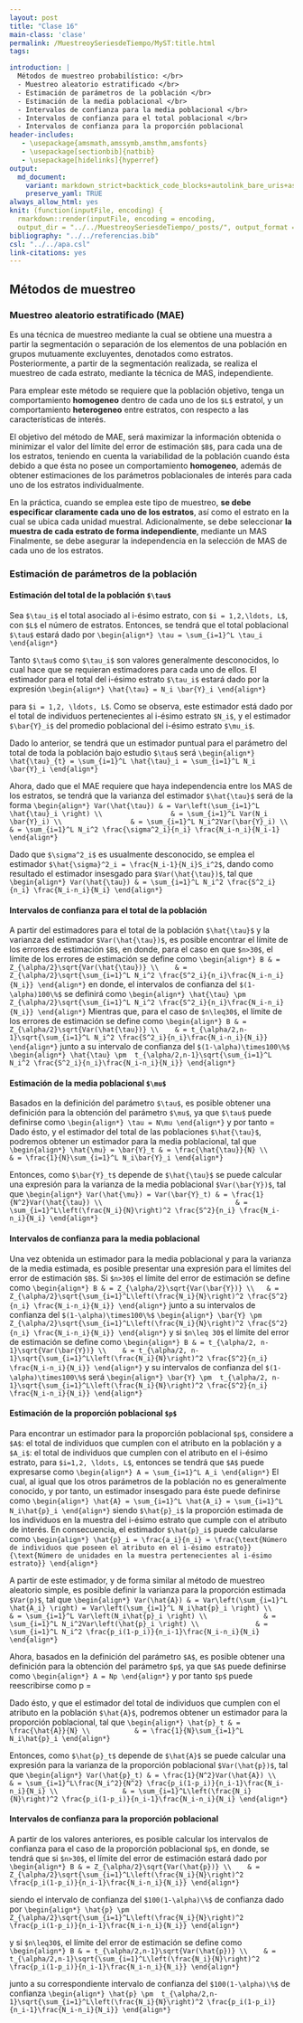 ```yaml
---
layout: post
title: "Clase 16"
main-class: 'clase'
permalink: /MuestreoySeriesdeTiempo/MyST:title.html
tags:

introduction: |
  Métodos de muestreo probabilístico: </br>
  - Muestreo aleatorio estratificado </br>
  - Estimación de parámetros de la población </br>
  - Estimación de la media poblacional </br>
  - Intervalos de confianza para la media poblacional </br>
  - Intervalos de confianza para el total poblacional </br>
  - Intervalos de confianza para la proporción poblacional
header-includes:
   - \usepackage{amsmath,amssymb,amsthm,amsfonts}
   - \usepackage[sectionbib]{natbib}
   - \usepackage[hidelinks]{hyperref}
output:
  md_document:
    variant: markdown_strict+backtick_code_blocks+autolink_bare_uris+ascii_identifiers+tex_math_single_backslash
    preserve_yaml: TRUE
always_allow_html: yes   
knit: (function(inputFile, encoding) {
  rmarkdown::render(inputFile, encoding = encoding,
  output_dir = "../../MuestreoySeriesdeTiempo/_posts/", output_format = "all"  ) })
bibliography: "../../referencias.bib"
csl: "../../apa.csl"
link-citations: yes
---
```








Métodos de muestreo
-------------------

### Muestreo aleatorio estratificado (MAE)

Es una técnica de muestreo mediante la cual se obtiene una muestra a
partir la segmentación o separación de los elementos de una población en
grupos mutuamente excluyentes, denotados como estratos. Posteriormente,
a partir de la segmentación realizada, se realiza el muestreo de cada
estrato, mediante la técnica de MAS, independiente.

Para emplear este método se requiere que la población objetivo, tenga un
comportamiento **homogeneo** dentro de cada uno de los `$L$` estratol, y
un comportamiento **heterogeneo** entre estratos, con respecto a las
características de interés.

El objetivo del método de MAE, será maximizar la información obtenida o
minimizar el valor del límite del error de estimación `$B$`, para cada
una de los estratos, teniendo en cuenta la variabilidad de la población
cuando ésta debido a que ésta no posee un comportamiento **homogeneo**,
además de obtener estimaciones de los parámetros poblacionales de
interés para cada uno de los estratos individualmente.

En la práctica, cuando se emplea este tipo de muestreo, **se debe
especificar claramente cada uno de los estratos**, así como el estrato
en la cual se ubica cada unidad muestral. Adicionalmente, se debe
seleccionar **la muestra de cada estrato de forma independiente**,
mediante un MAS Finalmente, se debe asegurar la independencia en la
selección de MAS de cada uno de los estratos.

### Estimación de parámetros de la población

#### Estimación del total de la población `$\tau$`

Sea `$\tau_i$` el total asociado al i-ésimo estrato, con
`$i = 1,2,\ldots, L$`, con `$L$` el número de estratos. Entonces, se
tendrá que el total poblacional `$\tau$` estará dado por
`\begin{align*} \tau = \sum_{i=1}^L \tau_i \end{align*}`

Tanto `$\tau$` como `$\tau_i$` son valores generalmente desconocidos, lo
cual hace que se requieran estimadores para cada uno de ellos. El
estimador para el total del i-ésimo estrato `$\tau_i$` estará dado por
la expresión `\begin{align*} \hat{\tau} = N_i \bar{Y}_i \end{align*}`

para `$i = 1,2, \ldots, L$`. Como se observa, este estimador está dado
por el total de individuos pertenecientes al i-ésimo estrato `$N_i$`, y
el estimador `$\bar{Y}_i$` del promedio poblacional del i-ésimo estrato
`$\mu_i$`.

Dado lo anterior, se tendrá que un estimador puntual para el parámetro
del total de toda la población bajo estudio `$\tau$` será
`\begin{align*} \hat{\tau}_{t} = \sum_{i=1}^L \hat{\tau}_i = \sum_{i=1}^L N_i \bar{Y}_i \end{align*}`

Ahora, dado que el MAE requiere que haya independencia entre los MAS de
los estratos, se tendrá que la varianza del estimador `$\hat{\tau}$`
será de la forma
`\begin{align*} Var(\hat{\tau}) & = Var\left(\sum_{i=1}^L \hat{\tau}_i \right) \\                 & = \sum_{i=1}^L Var(N_i \bar{Y}_i) \\                 & = \sum_{i=1}^L N_i^2Var(\bar{Y}_i) \\                 & = \sum_{i=1}^L N_i^2 \frac{\sigma^2_i}{n_i} \frac{N_i-n_i}{N_i-1} \end{align*}`

Dado que `$\sigma^2_i$` es usualmente desconocido, se emplea el
estimador `$\hat{\sigma}^2_i = \frac{N_i-1}{N_i}S_i^2$`, dando como
resultado el estimador insesgado para `$Var(\hat{\tau})$`, tal que
`\begin{align*} Var(\hat{\tau}) & = \sum_{i=1}^L N_i^2 \frac{S^2_i}{n_i} \frac{N_i-n_i}{N_i} \end{align*}`

#### Intervalos de confianza para el total de la población

A partir del estimadores para el total de la población `$\hat{\tau}$` y
la varianza del estimador `$Var(\hat{\tau})$`, es posible encontrar el
límite de los errores de estimación `$B$`, en donde, para el caso en que
`$n>30$`, el límite de los errores de estimación se define como
`\begin{align*} B & = Z_{\alpha/2}\sqrt{Var(\hat{\tau})} \\    & = Z_{\alpha/2}\sqrt{\sum_{i=1}^L N_i^2 \frac{S^2_i}{n_i}\frac{N_i-n_i}{N_i}} \end{align*}`
en donde, el intervalos de confianza del `$(1-\alpha)100\%$` se definirá
como
`\begin{align*} \hat{\tau} \pm  Z_{\alpha/2}\sqrt{\sum_{i=1}^L N_i^2 \frac{S^2_i}{n_i}\frac{N_i-n_i}{N_i}} \end{align*}`
Mientras que, para el caso de `$n\leq30$`, el límite de los errores de
estimación se define como
`\begin{align*} B & = Z_{\alpha/2}\sqrt{Var(\hat{\tau})} \\    & = t_{\alpha/2,n-1}\sqrt{\sum_{i=1}^L N_i^2 \frac{S^2_i}{n_i}\frac{N_i-n_i}{N_i}} \end{align*}`
junto a su intervalo de confianza del `$(1-\alpha)\times100\%$`
`\begin{align*} \hat{\tau} \pm  t_{\alpha/2,n-1}\sqrt{\sum_{i=1}^L N_i^2 \frac{S^2_i}{n_i}\frac{N_i-n_i}{N_i}} \end{align*}`

#### Estimación de la media poblacional `$\mu$`

Basados en la definición del parámetro `$\tau$`, es posible obtener una
definición para la obtención del parámetro `$\mu$`, ya que `$\tau$`
puede definirse como `\begin{align*} \tau = N\mu \end{align*}` y por
tanto = Dado ésto, y el estimador del total de las poblaciones
`$\hat{\tau}$`, podremos obtener un estimador para la media poblacional,
tal que
`\begin{align*} \hat{\mu} = \bar{Y}_t & = \frac{\hat{\tau}}{N} \\                       & = \frac{1}{N}\sum_{i=1}^L N_i\bar{Y}_i \end{align*}`

Entonces, como `$\bar{Y}_t$` depende de `$\hat{\tau}$` se puede calcular
una expresión para la varianza de la media poblacional `$Var(\bar{Y})$`,
tal que
`\begin{align*} Var(\hat{\mu}) = Var(\bar{Y}_t) & = \frac{1}{N^2}Var(\hat{\tau}) \\                                 & = \sum_{i=1}^L\left(\frac{N_i}{N}\right)^2 \frac{S^2}{n_i} \frac{N_i-n_i}{N_i} \end{align*}`

#### Intervalos de confianza para la media poblacional

Una vez obtenida un estimador para la media poblacional y para la
varianza de la media estimada, es posible presentar una expresión para
el límites del error de estimación `$B$`. Si `$n>30$` el límite del
error de estimación se define como
`\begin{align*} B & = Z_{\alpha/2}\sqrt{Var(\bar{Y})} \\   & = Z_{\alpha/2}\sqrt{\sum_{i=1}^L\left(\frac{N_i}{N}\right)^2 \frac{S^2}{n_i} \frac{N_i-n_i}{N_i}} \end{align*}`
junto a su intervalos de confianza del `$(1-\alpha)\times100\%$`
`\begin{align*} \bar{Y} \pm  Z_{\alpha/2}\sqrt{\sum_{i=1}^L\left(\frac{N_i}{N}\right)^2 \frac{S^2}{n_i} \frac{N_i-n_i}{N_i}} \end{align*}`
y si `$n\leq 30$` el límite del error de estimación se define como
`\begin{align*} B & = t_{\alpha/2, n-1}\sqrt{Var(\bar{Y})} \\    & = t_{\alpha/2, n-1}\sqrt{\sum_{i=1}^L\left(\frac{N_i}{N}\right)^2 \frac{S^2}{n_i} \frac{N_i-n_i}{N_i}} \end{align*}`
y su intervalos de confianza del `$(1-\alpha)\times100\%$` será
`\begin{align*} \bar{Y} \pm  t_{\alpha/2, n-1}\sqrt{\sum_{i=1}^L\left(\frac{N_i}{N}\right)^2 \frac{S^2}{n_i} \frac{N_i-n_i}{N_i}} \end{align*}`

#### Estimación de la proporción poblacional `$p$`

Para encontrar un estimador para la proporción poblacional `$p$`,
considere a `$A$`: el total de individuos que cumplen con el atributo en
la población y a `$A_i$`: el total de individuos que cumplen con el
atributo en el i-ésimo estrato, para `$i=1,2, \ldots, L$`, entonces se
tendrá que `$A$` puede expresarse como
`\begin{align*} A = \sum_{i=1}^L A_i \end{align*}` El cual, al igual que
los otros parámetros de la población no es generalmente conocido, y por
tanto, un estimador insesgado para éste puede definirse como
`\begin{align*} \hat{A} = \sum_{i=1}^L \hat{A_i} = \sum_{i=1}^L N_i\hat{p}_i \end{align*}`
siendo `$\hat{p}_i$` la proporción estimada de los individuos en la
muestra del i-ésimo estrato que cumple con el atributo de interés. En
consecuencia, el estimador `$\hat{p}_i$` puede calcularse como
`\begin{align*} \hat{p}_i = \frac{a_i}{n_i} = \frac{\text{Número de individuos que poseen el atributo en el i-ésimo estrato}}{\text{Número de unidades en la muestra pertenecientes al i-ésimo estrato}} \end{align*}`

A partir de este estimador, y de forma similar al método de muestreo
aleatorio simple, es posible definir la varianza para la proporción
estimada `$Var(p)$`, tal que
`\begin{align*} Var(\hat{A}) & = Var\left(\sum_{i=1}^L \hat{A_i} \right) = Var\left(\sum_{i=1}^L N_i\hat{p}_i \right) \\              & = \sum_{i=1}^L Var\left(N_i\hat{p}_i \right) \\              & = \sum_{i=1}^L N_i^2Var\left(\hat{p}_i \right) \\              & = \sum_{i=1}^L N_i^2 \frac{p_i(1-p_i)}{n_i-1}\frac{N_i-n_i}{N_i} \end{align*}`

Ahora, basados en la definición del parámetro `$A$`, es posible obtener
una definición para la obtención del parámetro `$p$`, ya que `$A$` puede
definirse como `\begin{align*} A = Np \end{align*}` y por tanto `$p$`
puede reescribirse como p =

Dado ésto, y que el estimador del total de individuos que cumplen con el
atributo en la población `$\hat{A}$`, podremos obtener un estimador para
la proporción poblacional, tal que
`\begin{align*} \hat{p}_t & = \frac{\hat{A}}{N} \\           & = \frac{1}{N}\sum_{i=1}^L N_i\hat{p}_i \end{align*}`

Entonces, como `$\hat{p}_t$` depende de `$\hat{A}$` se puede calcular
una expresión para la varianza de la proporción poblacional
`$Var(\hat{p})$`, tal que
`\begin{align*} Var(\hat{p}_t) & = \frac{1}{N^2}Var(\hat{A}) \\                & = \sum_{i=1}^L\frac{N_i^2}{N^2} \frac{p_i(1-p_i)}{n_i-1}\frac{N_i-n_i}{N_i} \\                & = \sum_{i=1}^L\left(\frac{N_i}{N}\right)^2 \frac{p_i(1-p_i)}{n_i-1}\frac{N_i-n_i}{N_i} \end{align*}`

#### Intervalos de confianza para la proporción poblacional

A partir de los valores anteriores, es posible calcular los intervalos
de confianza para el caso de la proporción poblacional `$p$`, en donde,
se tendrá que si `$n>30$`, el límite del error de estimación estará dado
por
`\begin{align*} B & = Z_{\alpha/2}\sqrt{Var(\hat{p})} \\    & = Z_{\alpha/2}\sqrt{\sum_{i=1}^L\left(\frac{N_i}{N}\right)^2 \frac{p_i(1-p_i)}{n_i-1}\frac{N_i-n_i}{N_i}} \end{align*}`

siendo el intervalo de confianza del `$100(1-\alpha)\%$` de confianza
dado por
`\begin{align*} \hat{p} \pm  Z_{\alpha/2}\sqrt{\sum_{i=1}^L\left(\frac{N_i}{N}\right)^2 \frac{p_i(1-p_i)}{n_i-1}\frac{N_i-n_i}{N_i}} \end{align*}`

y si `$n\leq30$`, el límite del error de estimación se define como
`\begin{align*} B & = t_{\alpha/2,n-1}\sqrt{Var(\hat{p})} \\    & = t_{\alpha/2,n-1}\sqrt{\sum_{i=1}^L\left(\frac{N_i}{N}\right)^2 \frac{p_i(1-p_i)}{n_i-1}\frac{N_i-n_i}{N_i}} \end{align*}`

junto a su correspondiente intervalo de confianza del
`$100(1-\alpha)\%$` de confianza
`\begin{align*} \hat{p} \pm  t_{\alpha/2,n-1}\sqrt{\sum_{i=1}^L\left(\frac{N_i}{N}\right)^2 \frac{p_i(1-p_i)}{n_i-1}\frac{N_i-n_i}{N_i}} \end{align*}`
